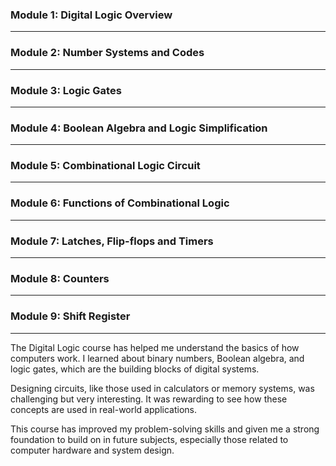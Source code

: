 ### Module 1: Digital Logic Overview

---

### Module 2: Number Systems and Codes

---

### Module 3: Logic Gates

---

### Module 4: Boolean Algebra and Logic Simplification

---

### Module 5: Combinational Logic Circuit

---

### Module 6: Functions of Combinational Logic

---

### Module 7: Latches, Flip-flops and Timers

---

### Module 8: Counters

---

### Module 9: Shift Register

---

The Digital Logic course has helped me understand the basics of how computers work. I learned about binary numbers, Boolean algebra, and logic gates, which are the building blocks of digital systems.

Designing circuits, like those used in calculators or memory systems, was challenging but very interesting. It was rewarding to see how these concepts are used in real-world applications.

This course has improved my problem-solving skills and given me a strong foundation to build on in future subjects, especially those related to computer hardware and system design.
